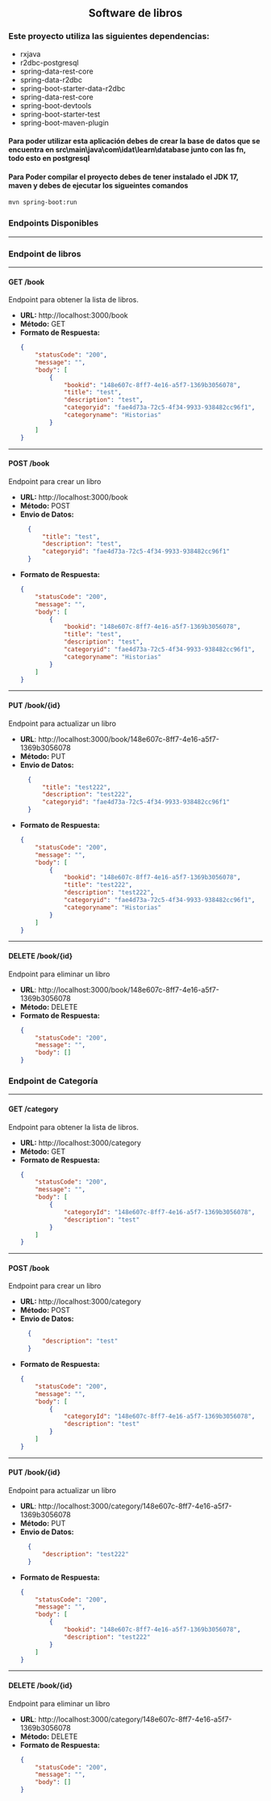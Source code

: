 <h2 style="text-align: center">Software de libros</h2>

<h3>Este proyecto utiliza las siguientes dependencias:</h3>

- rxjava
- r2dbc-postgresql
- spring-data-rest-core
- spring-data-r2dbc
- spring-boot-starter-data-r2dbc
- spring-data-rest-core
- spring-boot-devtools
- spring-boot-starter-test
- spring-boot-maven-plugin

<h4>Para poder utilizar esta aplicación debes de crear la base de datos que se 
encuentra en src\main\java\com\idat\learn\database junto con las fn, 
todo esto en postgresql
</h4>

<h4>Para Poder compilar el proyecto debes de tener 
instalado el JDK 17, maven y debes de ejecutar 
los sigueintes comandos
</h4>

```bash 
mvn spring-boot:run
```

### Endpoints Disponibles
___

### Endpoint de libros

___
#### GET /book
Endpoint para obtener la lista de libros.

- **URL:** http://localhost:3000/book
- **Método:** GET
- **Formato de Respuesta:**
    ```json
    {
        "statusCode": "200",
        "message": "",
        "body": [
            {
                "bookid": "148e607c-8ff7-4e16-a5f7-1369b3056078",
                "title": "test",
                "description": "test",
                "categoryid": "fae4d73a-72c5-4f34-9933-938482cc96f1",
                "categoryname": "Historias"
            }
        ]
    }
    ```

___
#### POST /book
Endpoint para crear un libro

- **URL:** http://localhost:3000/book
- **Método:** POST
- **Envio de Datos:**
  ```json
    {
        "title": "test",
        "description": "test",
        "categoryid": "fae4d73a-72c5-4f34-9933-938482cc96f1"
    }
  ```
- **Formato de Respuesta:**
    ```json
    {
        "statusCode": "200",
        "message": "",
        "body": [
            {
                "bookid": "148e607c-8ff7-4e16-a5f7-1369b3056078",
                "title": "test",
                "description": "test",
                "categoryid": "fae4d73a-72c5-4f34-9933-938482cc96f1",
                "categoryname": "Historias"
            }
        ]
    }
    ```
___

#### PUT /book/{id}
Endpoint para actualizar un libro

- **URL**: http://localhost:3000/book/148e607c-8ff7-4e16-a5f7-1369b3056078
- **Método:** PUT
- **Envio de Datos:**
  ```json
    {
        "title": "test222",
        "description": "test222",
        "categoryid": "fae4d73a-72c5-4f34-9933-938482cc96f1"
    }
  ```
- **Formato de Respuesta:**
    ```json
    {
        "statusCode": "200",
        "message": "",
        "body": [
            {
                "bookid": "148e607c-8ff7-4e16-a5f7-1369b3056078",
                "title": "test222",
                "description": "test222",
                "categoryid": "fae4d73a-72c5-4f34-9933-938482cc96f1",
                "categoryname": "Historias"
            }
        ]
    }
    ```
___
#### DELETE /book/{id}
Endpoint para eliminar un libro

- **URL**: http://localhost:3000/book/148e607c-8ff7-4e16-a5f7-1369b3056078
- **Método:** DELETE
- **Formato de Respuesta:**
    ```json
    {
        "statusCode": "200",
        "message": "",
        "body": []
    }
    ```

### Endpoint de Categoría

___
#### GET /category
Endpoint para obtener la lista de libros.

- **URL:** http://localhost:3000/category
- **Método:** GET
- **Formato de Respuesta:**
    ```json
    {
        "statusCode": "200",
        "message": "",
        "body": [
            {
                "categoryId": "148e607c-8ff7-4e16-a5f7-1369b3056078",
                "description": "test"
            }
        ]
    }
    ```

___
#### POST /book
Endpoint para crear un libro

- **URL:** http://localhost:3000/category
- **Método:** POST
- **Envio de Datos:**
  ```json
    {
        "description": "test"
    }
  ```
- **Formato de Respuesta:**
    ```json
    {
        "statusCode": "200",
        "message": "",
        "body": [
            {
                "categoryId": "148e607c-8ff7-4e16-a5f7-1369b3056078",
                "description": "test"
            }
        ]
    }
    ```
___

#### PUT /book/{id}
Endpoint para actualizar un libro

- **URL**: http://localhost:3000/category/148e607c-8ff7-4e16-a5f7-1369b3056078
- **Método:** PUT
- **Envio de Datos:**
  ```json
    {
        "description": "test222"
    }
  ```
- **Formato de Respuesta:**
    ```json
    {
        "statusCode": "200",
        "message": "",
        "body": [
            {
                "bookid": "148e607c-8ff7-4e16-a5f7-1369b3056078",
                "description": "test222"
            }
        ]
    }
    ```
___
#### DELETE /book/{id}
Endpoint para eliminar un libro

- **URL**: http://localhost:3000/category/148e607c-8ff7-4e16-a5f7-1369b3056078
- **Método:** DELETE
- **Formato de Respuesta:**
    ```json
    {
        "statusCode": "200",
        "message": "",
        "body": []
    }
    ```